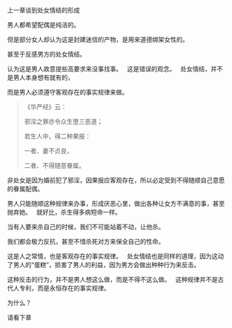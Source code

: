 上一章谈到处女情结的形成

男人都希望配偶是纯洁的。

但是部分女人却认为这是封建迷信的产物，是用来道德绑架女性的。

甚至于反感男方的处女情结。

认为这是男人故意提些高要求来没事找事。
&nbsp;
这是错误的观念。
&nbsp;
处女情结，并不是男人本身想有就有的，

而是男人必须遵守客观存在的事实规律来做。

> 《华严经》云：
> 
> 邪淫之罪亦令众生堕三恶道；
> 
> 若生人中，得二种果报：
> 
> 一者、妻不贞良，
> 
> 二者、不得随意眷属。

非处女是因为婚前犯了邪淫，因果报应客观存在，所以必定受到不得随顺自己意愿的眷属配偶。

男人只能随顺这种规律来办事，形成厌恶心里，做出各种让女方不满意的事，甚至抛弃她。
&nbsp;
就好比，杀生得多病短命一样。

当有人要来杀自己的时候，我们不可能站着不动，让他杀。

我们都会极力反抗，甚至不惜杀死对方来保全自己的性命。

这是人之常情，也是客观存在的事实规律。
&nbsp;
处女情结也是同样的道理，因为这动了男人的“蛋糕”，损害了男人的利益，因为男方会做出种种行为来反击。

这种反击的行为，并不是男人想这么做，而是不得不这么做。
&nbsp;
这种规律并不是古代人专利，而是永恒存在的事实规律。

为什么？

请看下章